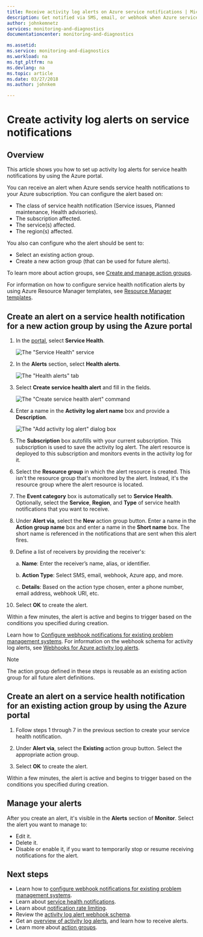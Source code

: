 ```yaml
---
title: Receive activity log alerts on Azure service notifications | Microsoft Docs
description: Get notified via SMS, email, or webhook when Azure service occurs.
author: johnkemnetz
services: monitoring-and-diagnostics
documentationcenter: monitoring-and-diagnostics

ms.assetid:
ms.service: monitoring-and-diagnostics
ms.workload: na
ms.tgt_pltfrm: na
ms.devlang: na
ms.topic: article
ms.date: 03/27/2018
ms.author: johnkem

---
```

# Create activity log alerts on service notifications
## Overview
This article shows you how to set up activity log alerts for service health notifications by using the Azure portal.  

You can receive an alert when Azure sends service health notifications to your Azure subscription. You can configure the alert based on:

- The class of service health notification (Service issues, Planned maintenance, Health advisories).
- The subscription affected.
- The service(s) affected.
- The region(s) affected.

You also can configure who the alert should be sent to:

- Select an existing action group.
- Create a new action group (that can be used for future alerts).

To learn more about action groups, see [Create and manage action groups](monitoring-action-groups.md).

For information on how to configure service health notification alerts by using Azure Resource Manager templates, see [Resource Manager templates](monitoring-create-activity-log-alerts-with-resource-manager-template.md).

## Create an alert on a service health notification for a new action group by using the Azure portal
1. In the [portal](https://portal.azure.com), select **Service Health**.

    ![The "Service Health" service](./media/monitoring-activity-log-alerts-on-service-notifications/home-servicehealth.png)

2. In the **Alerts** section, select **Health alerts**.

    ![The "Health alerts" tab](./media/monitoring-activity-log-alerts-on-service-notifications/alerts-blades-sh.png)

3. Select **Create service health alert** and fill in the fields.

    ![The "Create service health alert" command](./media/monitoring-activity-log-alerts-on-service-notifications/service-health-alert.png)

4. Enter a name in the **Activity log alert name** box and provide a **Description**.

    ![The "Add activity log alert" dialog box](./media/monitoring-activity-log-alerts-on-service-notifications/activity-log-alert-service-notification-new-action-group-sh.png)

5. The **Subscription** box autofills with your current subscription. This subscription is used to save the activity log alert. The alert resource is deployed to this subscription and monitors events in the activity log for it.

6. Select the **Resource group** in which the alert resource is created. This isn't the resource group that's monitored by the alert. Instead, it's the resource group where the alert resource is located.

7. The **Event category** box is automatically set to **Service Health**. Optionally, select the **Service**, **Region**, and **Type** of service health notifications that you want to receive.

8. Under **Alert via**, select the **New** action group button. Enter a name in the **Action group name** box and enter a name in the **Short name** box. The short name is referenced in the notifications that are sent when this alert fires.

9. Define a list of receivers by providing the receiver's:

    a. **Name**: Enter the receiver’s name, alias, or identifier.

    b. **Action Type**: Select SMS, email, webhook, Azure app, and more.

    c. **Details**: Based on the action type chosen, enter a phone number, email address, webhook URI, etc.

10. Select **OK** to create the alert.

Within a few minutes, the alert is active and begins to trigger based on the conditions you specified during creation.

Learn how to [Configure webhook notifications for existing problem management systems](../service-health/service-health-alert-webhook-guide.md). For information on the webhook schema for activity log alerts, see [Webhooks for Azure activity log alerts](monitoring-activity-log-alerts-webhook.md).

>[!NOTE]
>The action group defined in these steps is reusable as an existing action group for all future alert definitions.
>
>

## Create an alert on a service health notification for an existing action group by using the Azure portal

1. Follow steps 1 through 7 in the previous section to create your service health notification. 

2. Under **Alert via**, select the **Existing** action group button. Select the appropriate action group.

3. Select **OK** to create the alert.

Within a few minutes, the alert is active and begins to trigger based on the conditions you specified during creation.

## Manage your alerts

After you create an alert, it's visible in the **Alerts** section of **Monitor**. Select the alert you want to manage to:

* Edit it.
* Delete it.
* Disable or enable it, if you want to temporarily stop or resume receiving notifications for the alert.

## Next steps
- Learn how to [configure webhook notifications for existing problem management systems](../service-health/service-health-alert-webhook-guide.md).
- Learn about [service health notifications](monitoring-service-notifications.md).
- Learn about [notification rate limiting](monitoring-alerts-rate-limiting.md).
- Review the [activity log alert webhook schema](monitoring-activity-log-alerts-webhook.md).
- Get an [overview of activity log alerts](monitoring-overview-alerts.md), and learn how to receive alerts. 
- Learn more about [action groups](monitoring-action-groups.md).
